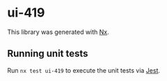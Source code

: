 # ui-419

This library was generated with [Nx](https://nx.dev).

## Running unit tests

Run `nx test ui-419` to execute the unit tests via [Jest](https://jestjs.io).
